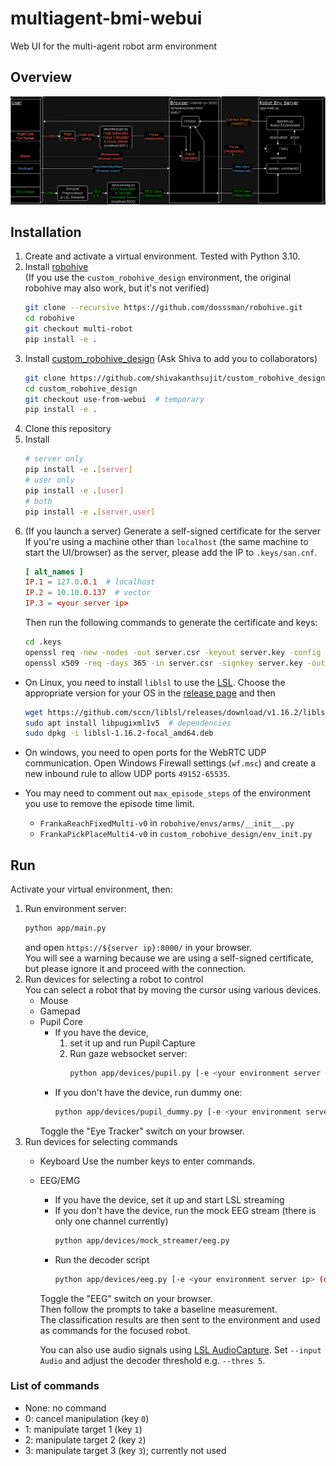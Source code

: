 # multiagent-bmi-webui
Web UI for the multi-agent robot arm environment

## Overview
![overview image](assets/overview.png)


## Installation
1. Create and activate a virtual environment. Tested with Python 3.10.
2. Install [robohive](https://github.com/dosssman/robohive/tree/multi-robot)  
    (If you use the `custom_robohive_design` environment, the original robohive may also work, but it's not verified)
    ```bash
    git clone --recursive https://github.com/dosssman/robohive.git
    cd robohive
    git checkout multi-robot
    pip install -e .
    ```
3. Install [custom_robohive_design](https://github.com/shivakanthsujit/custom_robohive_design) (Ask Shiva to add you to collaborators)
    ```bash
    git clone https://github.com/shivakanthsujit/custom_robohive_design.git
    cd custom_robohive_design
    git checkout use-from-webui  # temporary
    pip install -e .
    ```
4. Clone this repository
5. Install
    ```bash
    # server only
    pip install -e .[server]
    # user only
    pip install -e .[user]
    # both
    pip install -e .[server,user]
    ```
6. (If you launch a server) Generate a self-signed certificate for the server  
    If you're using a machine other than `localhost` (the same machine to start the UI/browser) as the server, please add the IP to `.keys/san.cnf`.
    ```cnf
    [ alt_names ]
    IP.1 = 127.0.0.1  # localhost
    IP.2 = 10.10.0.137  # vector
    IP.3 = <your server ip>
    ```
    Then run the following commands to generate the certificate and keys:
    ```bash
    cd .keys
    openssl req -new -nodes -out server.csr -keyout server.key -config san.cnf
    openssl x509 -req -days 365 -in server.csr -signkey server.key -out server.crt -extensions req_ext -extfile san.cnf
    ```

- On Linux, you need to install `liblsl` to use the [LSL](https://github.com/sccn/liblsl).
    Choose the appropriate version for your OS in the [release page](https://github.com/sccn/liblsl/releases) and then
    ```bash
    wget https://github.com/sccn/liblsl/releases/download/v1.16.2/liblsl-1.16.2-focal_amd64.deb  # change to the appropriate one
    sudo apt install libpugixml1v5  # dependencies
    sudo dpkg -i liblsl-1.16.2-focal_amd64.deb
    ```

- On windows, you need to open ports for the WebRTC UDP communication.
Open Windows Firewall settings (`wf.msc`) and create a new inbound rule to allow UDP ports `49152-65535`.

- You may need to comment out `max_episode_steps` of the environment you use to remove the episode time limit.
    - `FrankaReachFixedMulti-v0` in `robohive/envs/arms/__init__.py`
    - `FrankaPickPlaceMulti4-v0` in `custom_robohive_design/env_init.py`


## Run
Activate your virtual environment, then:
1. Run environment server:
    ```bash
    python app/main.py
    ```
    and open `https://${server ip}:8000/` in your browser.  
    You will see a warning because we are using a self-signed certificate, but please ignore it and proceed with the connection.
2. Run devices for selecting a robot to control  
    You can select a robot that by moving the cursor using various devices.
    - Mouse
    - Gamepad
    - Pupil Core
        - If you have the device,
            1. set it up and run Pupil Capture
            2. Run gaze websocket server:
                ```bash
                python app/devices/pupil.py [-e <your environment server ip> (default: localhost)]
                ```
        - If you don't have the device, run dummy one:
            ```bash
            python app/devices/pupil_dummy.py [-e <your environment server ip> (default: localhost)]
            ```
        Toggle the "Eye Tracker" switch on your browser.
3. Run devices for selecting commands
    - Keyboard
        Use the number keys to enter commands.
    - EEG/EMG
        - If you have the device, set it up and start LSL streaming
        - If you don't have the device, run the mock EEG stream
            (there is only one channel currently)
            ```bash
            python app/devices/mock_streamer/eeg.py
            ```
        - Run the decoder script
            ```bash
            python app/devices/eeg.py [-e <your environment server ip> (default: localhost)]
            ```
        Toggle the "EEG" switch on your browser.  
        Then follow the prompts to take a baseline measurement.  
        The classification results are then sent to the environment and used as commands for the focused robot.  

        You can also use audio signals using [LSL AudioCapture](https://github.com/labstreaminglayer/App-AudioCapture). Set `--input Audio` and adjust the decoder threshold e.g. `--thres 5`.

### List of commands
- None: no command
- 0: cancel manipulation (key `0`)
- 1: manipulate target 1 (key `1`)
- 2: manipulate target 2 (key `2`)
- 3: manipulate target 3 (key `3`); currently not used

